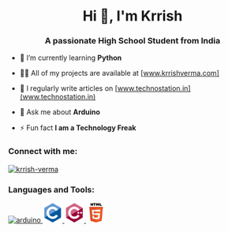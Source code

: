 <h1 align="center">Hi 👋, I'm Krrish</h1>
<h3 align="center">A passionate High School Student from India</h3>

- 🌱 I’m currently learning **Python**

- 👨‍💻 All of my projects are available at [www.krrishverma.com]

- 📝 I regularly write articles on [www.technostation.in](www.technostation.in)

- 💬 Ask me about **Arduino**

- ⚡ Fun fact **I am a Technology Freak**

<h3 align="left">Connect with me:</h3>
<p align="left">
<a href="https://linkedin.com/in/krrish-verma" target="blank"><img align="center" src="https://raw.githubusercontent.com/rahuldkjain/github-profile-readme-generator/master/src/images/icons/Social/linked-in-alt.svg" alt="krrish-verma" height="30" width="40" /></a>
</p>

<h3 align="left">Languages and Tools:</h3>
<p align="left"> <a href="https://www.arduino.cc/" target="_blank" rel="noreferrer"> <img src="https://cdn.worldvectorlogo.com/logos/arduino-1.svg" alt="arduino" width="40" height="40"/> </a> <a href="https://www.cprogramming.com/" target="_blank" rel="noreferrer"> <img src="https://raw.githubusercontent.com/devicons/devicon/master/icons/c/c-original.svg" alt="c" width="40" height="40"/> </a> <a href="https://www.w3schools.com/cpp/" target="_blank" rel="noreferrer"> <img src="https://raw.githubusercontent.com/devicons/devicon/master/icons/cplusplus/cplusplus-original.svg" alt="cplusplus" width="40" height="40"/> </a> <a href="https://www.w3.org/html/" target="_blank" rel="noreferrer"> <img src="https://raw.githubusercontent.com/devicons/devicon/master/icons/html5/html5-original-wordmark.svg" alt="html5" width="40" height="40"/> </a> </p>
